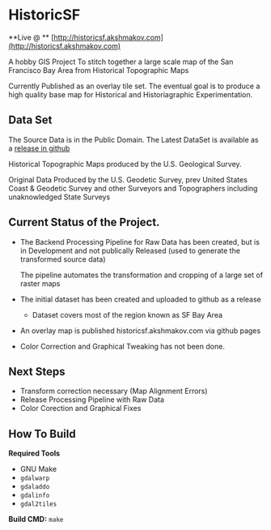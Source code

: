 HistoricSF
==========

**Live @ ** [http://historicsf.akshmakov.com](http://historicsf.akshmakov.com)

A hobby GIS Project To stitch together a large scale map of the San Francisco Bay Area from Historical Topographic Maps

Currently Published as an overlay tile set. The eventual goal is to produce a high quality base map for Historical and Historiagraphic Experimentation.


## Data Set

The Source Data is in the Public Domain. The Latest DataSet is available as a [release in github](https://github.com/akshmakov/HistoricSF/releases)

Historical Topographic Maps produced by the  U.S. Geological Survey.

Original Data Produced by the U.S. Geodetic Survey, prev United States Coast & Geodetic Survey and other Surveyors and Topographers including unaknowledged State Surveys



## Current Status of the Project.

- The Backend Processing Pipeline for Raw Data has been created, but is in Development and not publically  Released (used to generate the transformed source data)

  The pipeline automates the transformation and cropping of a large set of raster maps
  
- The initial dataset has been created and uploaded to github as a release

  - Dataset covers most of the region known as SF Bay Area

- An overlay map is published historicsf.akshmakov.com via github pages

- Color Correction and Graphical Tweaking has not been done.

## Next Steps

- Transform correction necessary (Map Alignment Errors)
- Release Processing Pipeline with Raw Data 
- Color Corection and Graphical Fixes


## How To Build

**Required Tools**

- GNU Make
- `gdalwarp`
- `gdaladdo`
- `gdalinfo`
- `gdal2tiles`


**Build CMD:** `make`